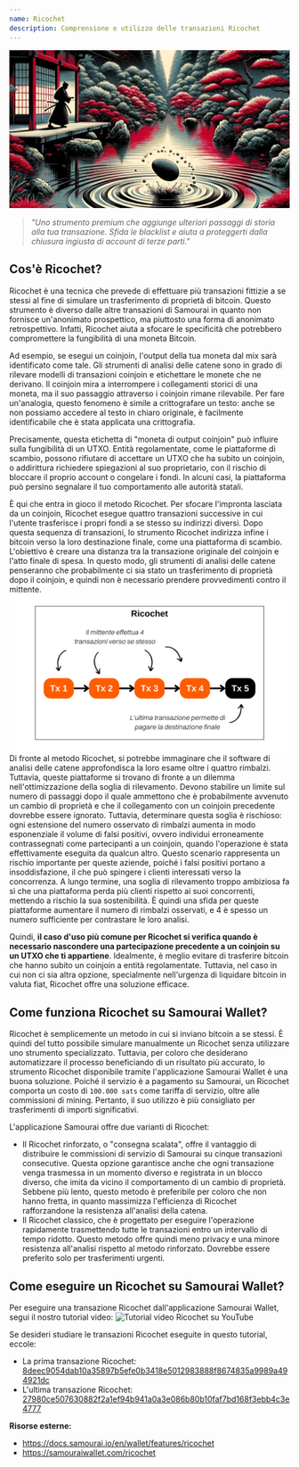 ```yaml
---
name: Ricochet
description: Comprensione e utilizzo delle transazioni Ricochet
---
```

![copertina ricochet](assets/cover.jpeg)

> *"Uno strumento premium che aggiunge ulteriori passaggi di storia alla tua transazione. Sfida le blacklist e aiuta a proteggerti dalla chiusura ingiusta di account di terze parti."*

## Cos'è Ricochet?
Ricochet è una tecnica che prevede di effettuare più transazioni fittizie a se stessi al fine di simulare un trasferimento di proprietà di bitcoin. Questo strumento è diverso dalle altre transazioni di Samourai in quanto non fornisce un'anonimato prospettico, ma piuttosto una forma di anonimato retrospettivo. Infatti, Ricochet aiuta a sfocare le specificità che potrebbero compromettere la fungibilità di una moneta Bitcoin.

Ad esempio, se esegui un coinjoin, l'output della tua moneta dal mix sarà identificato come tale. Gli strumenti di analisi delle catene sono in grado di rilevare modelli di transazioni coinjoin e etichettare le monete che ne derivano. Il coinjoin mira a interrompere i collegamenti storici di una moneta, ma il suo passaggio attraverso i coinjoin rimane rilevabile. Per fare un'analogia, questo fenomeno è simile a crittografare un testo: anche se non possiamo accedere al testo in chiaro originale, è facilmente identificabile che è stata applicata una crittografia.

Precisamente, questa etichetta di "moneta di output coinjoin" può influire sulla fungibilità di un UTXO. Entità regolamentate, come le piattaforme di scambio, possono rifiutare di accettare un UTXO che ha subito un coinjoin, o addirittura richiedere spiegazioni al suo proprietario, con il rischio di bloccare il proprio account o congelare i fondi. In alcuni casi, la piattaforma può persino segnalare il tuo comportamento alle autorità statali.

È qui che entra in gioco il metodo Ricochet. Per sfocare l'impronta lasciata da un coinjoin, Ricochet esegue quattro transazioni successive in cui l'utente trasferisce i propri fondi a se stesso su indirizzi diversi. Dopo questa sequenza di transazioni, lo strumento Ricochet indirizza infine i bitcoin verso la loro destinazione finale, come una piattaforma di scambio. L'obiettivo è creare una distanza tra la transazione originale del coinjoin e l'atto finale di spesa. In questo modo, gli strumenti di analisi delle catene penseranno che probabilmente ci sia stato un trasferimento di proprietà dopo il coinjoin, e quindi non è necessario prendere provvedimenti contro il mittente.
![diagramma ricochet](assets/it/1.png)
Di fronte al metodo Ricochet, si potrebbe immaginare che il software di analisi delle catene approfondisca la loro esame oltre i quattro rimbalzi. Tuttavia, queste piattaforme si trovano di fronte a un dilemma nell'ottimizzazione della soglia di rilevamento. Devono stabilire un limite sul numero di passaggi dopo il quale ammettono che è probabilmente avvenuto un cambio di proprietà e che il collegamento con un coinjoin precedente dovrebbe essere ignorato. Tuttavia, determinare questa soglia è rischioso: ogni estensione del numero osservato di rimbalzi aumenta in modo esponenziale il volume di falsi positivi, ovvero individui erroneamente contrassegnati come partecipanti a un coinjoin, quando l'operazione è stata effettivamente eseguita da qualcun altro. Questo scenario rappresenta un rischio importante per queste aziende, poiché i falsi positivi portano a insoddisfazione, il che può spingere i clienti interessati verso la concorrenza. A lungo termine, una soglia di rilevamento troppo ambiziosa fa sì che una piattaforma perda più clienti rispetto ai suoi concorrenti, mettendo a rischio la sua sostenibilità. È quindi una sfida per queste piattaforme aumentare il numero di rimbalzi osservati, e 4 è spesso un numero sufficiente per contrastare le loro analisi.

Quindi, **il caso d'uso più comune per Ricochet si verifica quando è necessario nascondere una partecipazione precedente a un coinjoin su un UTXO che ti appartiene**. Idealmente, è meglio evitare di trasferire bitcoin che hanno subito un coinjoin a entità regolamentate. Tuttavia, nel caso in cui non ci sia altra opzione, specialmente nell'urgenza di liquidare bitcoin in valuta fiat, Ricochet offre una soluzione efficace.

## Come funziona Ricochet su Samourai Wallet?
Ricochet è semplicemente un metodo in cui si inviano bitcoin a se stessi. È quindi del tutto possibile simulare manualmente un Ricochet senza utilizzare uno strumento specializzato. Tuttavia, per coloro che desiderano automatizzare il processo beneficiando di un risultato più accurato, lo strumento Ricochet disponibile tramite l'applicazione Samourai Wallet è una buona soluzione.
Poiché il servizio è a pagamento su Samourai, un Ricochet comporta un costo di `100.000 sats` come tariffa di servizio, oltre alle commissioni di mining. Pertanto, il suo utilizzo è più consigliato per trasferimenti di importi significativi.

L'applicazione Samourai offre due varianti di Ricochet:
- Il Ricochet rinforzato, o "consegna scalata", offre il vantaggio di distribuire le commissioni di servizio di Samourai su cinque transazioni consecutive. Questa opzione garantisce anche che ogni transazione venga trasmessa in un momento diverso e registrata in un blocco diverso, che imita da vicino il comportamento di un cambio di proprietà. Sebbene più lento, questo metodo è preferibile per coloro che non hanno fretta, in quanto massimizza l'efficienza di Ricochet rafforzandone la resistenza all'analisi della catena.
- Il Ricochet classico, che è progettato per eseguire l'operazione rapidamente trasmettendo tutte le transazioni entro un intervallo di tempo ridotto. Questo metodo offre quindi meno privacy e una minore resistenza all'analisi rispetto al metodo rinforzato. Dovrebbe essere preferito solo per trasferimenti urgenti.

## Come eseguire un Ricochet su Samourai Wallet?
Per eseguire una transazione Ricochet dall'applicazione Samourai Wallet, segui il nostro tutorial video:
![Tutorial video Ricochet su YouTube](https://youtu.be/Gsz0zuVo3N4)

Se desideri studiare le transazioni Ricochet eseguite in questo tutorial, eccole:
- La prima transazione Ricochet: [8deec9054dab10a35897b5efe0b3418e5012983888f8674835a9989a494921dc](https://mempool.space/fr/testnet/tx/8deec9054dab10a35897b5efe0b3418e5012983888f8674835a9989a494921dc)
- L'ultima transazione Ricochet: [27980ce507630882f2a1ef94b941a0a3e086b80b10faf7bd168f3ebb4c3e4777](https://mempool.space/fr/testnet/tx/27980ce507630882f2a1ef94b941a0a3e086b80b10faf7bd168f3ebb4c3e4777)

**Risorse esterne:**
- https://docs.samourai.io/en/wallet/features/ricochet
- https://samouraiwallet.com/ricochet
